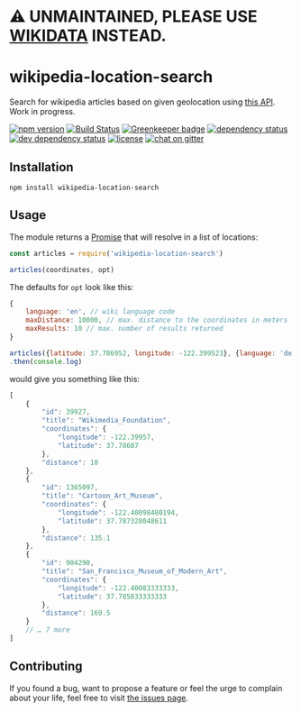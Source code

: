 # :warning: UNMAINTAINED, PLEASE USE [WIKIDATA](https://www.wikidata.org) INSTEAD.

# wikipedia-location-search

Search for wikipedia articles based on given geolocation using [this API](https://en.wikipedia.org/w/api.php?action=query&list=geosearch&gscoord=37.786952%7C-122.399523&gsradius=10000&gslimit=10). Work in progress.

[![npm version](https://img.shields.io/npm/v/wikipedia-location-search.svg)](https://www.npmjs.com/package/wikipedia-location-search)
[![Build Status](https://travis-ci.org/juliuste/wikipedia-location-search.svg?branch=master)](https://travis-ci.org/juliuste/wikipedia-location-search)
[![Greenkeeper badge](https://badges.greenkeeper.io/juliuste/wikipedia-location-search.svg)](https://greenkeeper.io/)
[![dependency status](https://img.shields.io/david/juliuste/wikipedia-location-search.svg)](https://david-dm.org/juliuste/wikipedia-location-search)
[![dev dependency status](https://img.shields.io/david/dev/juliuste/wikipedia-location-search.svg)](https://david-dm.org/juliuste/wikipedia-location-search#info=devDependencies)
[![license](https://img.shields.io/github/license/juliuste/wikipedia-location-search.svg?style=flat)](LICENSE)
[![chat on gitter](https://badges.gitter.im/juliuste.svg)](https://gitter.im/juliuste)

## Installation

```shell
npm install wikipedia-location-search
```

## Usage

The module returns a [Promise](https://developer.mozilla.org/en-US/docs/Web/JavaScript/Reference/Global_Objects/promise) that will resolve in a list of locations:

```js
const articles = require('wikipedia-location-search')

articles(coordinates, opt)
```

The defaults for `opt` look like this:

```js
{
    language: 'en', // wiki language code
    maxDistance: 10000, // max. distance to the coordinates in meters
    maxResults: 10 // max. number of results returned
}
```

```js
articles({latitude: 37.786952, longitude: -122.399523}, {language: 'de'})
.then(console.log)
```

would give you something like this:

```js
[
    {
        "id": 39927,
        "title": "Wikimedia_Foundation",
        "coordinates": {
            "longitude": -122.39957,
            "latitude": 37.78687
        },
        "distance": 10
    },
    {
        "id": 1365097,
        "title": "Cartoon_Art_Museum",
        "coordinates": {
            "longitude": -122.40098480194,
            "latitude": 37.787328048611
        },
        "distance": 135.1
    },
    {
        "id": 904290,
        "title": "San_Francisco_Museum_of_Modern_Art",
        "coordinates": {
            "longitude": -122.40083333333,
            "latitude": 37.785833333333
        },
        "distance": 169.5
    }
    // … 7 more
]
```

## Contributing

If you found a bug, want to propose a feature or feel the urge to complain about your life, feel free to visit [the issues page](https://github.com/juliuste/wikipedia-location-search/issues).
